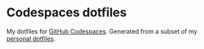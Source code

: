 # Codespaces dotfiles

My dotfiles for [GitHub Codespaces].
Generated from a subset of my [personal dotfiles].

[GitHub Codespaces]: https://github.com/features/codespaces
[personal dotfiles]: https://github.com/rxrc/dotfiles
